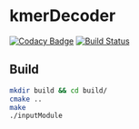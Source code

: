 # kmerDecoder
[![Codacy Badge](https://api.codacy.com/project/badge/Grade/b77991fd08eb4a98a05ac9ea0b812753)](https://app.codacy.com/app/mr-eyes/kmerDecoder?utm_source=github.com&utm_medium=referral&utm_content=mr-eyes/kmerDecoder&utm_campaign=Badge_Grade_Settings)
[![Build Status](https://travis-ci.org/mr-eyes/kmerDecoder.svg?branch=master)](https://travis-ci.org/mr-eyes/kmerDecoder)

## Build

```sh
mkdir build && cd build/
cmake ..
make
./inputModule
```
